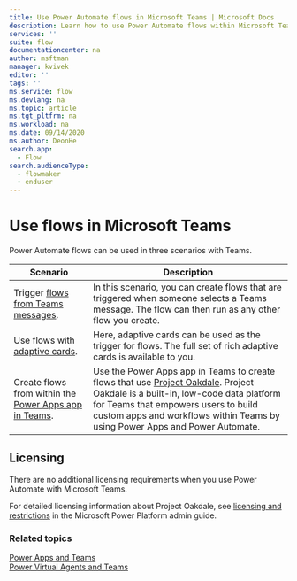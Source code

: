 ```yaml
---
title: Use Power Automate flows in Microsoft Teams | Microsoft Docs
description: Learn how to use Power Automate flows within Microsoft Teams.
services: ''
suite: flow
documentationcenter: na
author: msftman
manager: kvivek
editor: ''
tags: ''
ms.service: flow
ms.devlang: na
ms.topic: article
ms.tgt_pltfrm: na
ms.workload: na
ms.date: 09/14/2020
ms.author: DeonHe
search.app: 
  - Flow
search.audienceType: 
  - flowmaker
  - enduser
---
```


# Use flows in Microsoft Teams

Power Automate flows can be used in three scenarios with Teams.<!--Via Writing Style Guide, introduce tables with a period, not a colon.-->

Scenario|Description
--------|-------
Trigger [flows from Teams messages](../trigger-flow-teams-message.md).| In this scenario, you can create flows that are triggered when someone selects a Teams message. The flow can then run as any other flow you create.
Use flows with [adaptive cards](../create-adaptive-cards.md).| Here, adaptive cards can be used as the trigger for flows. The full set of rich adaptive cards is available to you.
Create flows from within the [Power Apps app in Teams](./create-flows-power-apps-app.md).|Use the Power Apps app in Teams to create flows that use [Project Oakdale](/powerapps/teams/overview). Project Oakdale is a built-in, low-code data platform for Teams that empowers users to build custom apps and workflows within Teams by using Power Apps and Power Automate.

## Licensing

There are no additional licensing requirements when you use Power Automate with Microsoft Teams.

For detailed licensing information about Project Oakdale, see [licensing and restrictions](/power-platform/admin/about-teams-environment?branch=teams-preview#licensing-and-restrictions) in the Microsoft Power Platform admin guide.

### Related topics

[Power Apps and Teams](/powerapps/teams/overview)<br/>
[Power Virtual Agents and Teams]( https://aka.ms/pva-teams-docs)
